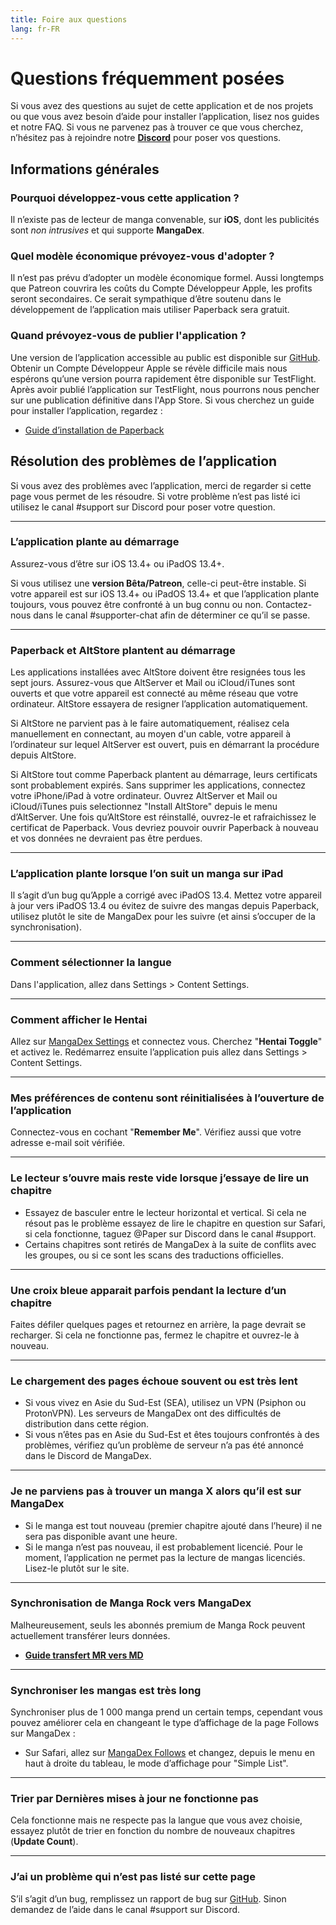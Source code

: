 ```yaml
---
title: Foire aux questions
lang: fr-FR
---
```


# Questions fréquemment posées
Si vous avez des questions au sujet de cette application et de nos projets ou que vous avez besoin d’aide pour installer l’application, lisez nos guides et notre FAQ. Si vous ne parvenez pas à trouver ce que vous cherchez, n’hésitez pas à rejoindre notre **[Discord](https://discord.gg/Ny83JV3)** pour poser vos questions.

## Informations générales
### Pourquoi développez-vous cette application ?
Il n’existe pas de lecteur de manga convenable, sur **iOS**, dont les publicités sont _non intrusives_ et qui supporte **MangaDex**.

### Quel modèle économique prévoyez-vous d'adopter ?
Il n’est pas prévu d’adopter un modèle économique formel. Aussi longtemps que Patreon couvrira les coûts du Compte Développeur Apple, les profits seront secondaires. Ce serait sympathique d’être soutenu dans le développement de l’application mais utiliser Paperback sera gratuit.

### Quand prévoyez-vous de publier l'application ?
Une version de l’application accessible au public est disponible sur [GitHub](https://github.com/FaizanDurrani/Paperback-Public/releases). Obtenir un Compte Développeur Apple se révèle difficile mais nous espérons qu’une version pourra rapidement être disponible sur TestFlight. Après avoir publié l’application sur TestFlight, nous pourrons nous pencher sur une publication définitive dans l'App Store. Si vous cherchez un guide pour installer l’application, regardez :

 * [Guide d’installation de Paperback](/fr/help/guides/getting-started) 

## Résolution des problèmes de l’application
Si vous avez des problèmes avec l’application, merci de regarder si cette page vous permet de les résoudre. Si votre problème n’est pas listé ici utilisez le canal #support sur Discord pour poser votre question.

---

### L’application plante au démarrage
Assurez-vous d’être sur iOS 13.4+ ou iPadOS 13.4+.

Si vous utilisez une **version Bêta/Patreon**, celle-ci peut-être instable. Si votre appareil est sur iOS 13.4+ ou iPadOS 13.4+ et que l’application plante toujours, vous pouvez être confronté à un bug connu ou non. Contactez-nous dans le canal #supporter-chat afin de déterminer ce qu’il se passe.

---

### Paperback et AltStore plantent au démarrage
Les applications installées avec AltStore doivent être resignées tous les sept jours. 
Assurez-vous que AltServer et Mail ou iCloud/iTunes sont ouverts et que votre appareil est connecté au même réseau que votre ordinateur. AltStore essayera de resigner l’application automatiquement.

Si AltStore ne parvient pas à le faire automatiquement, réalisez cela manuellement en connectant, au moyen d'un cable, votre appareil à l’ordinateur sur lequel AltServer est ouvert, puis en démarrant la procédure depuis AltStore.

Si AltStore tout comme Paperback plantent au démarrage, leurs certificats sont probablement expirés. Sans supprimer les applications, connectez votre iPhone/iPad à votre ordinateur. Ouvrez AltServer et Mail ou iCloud/iTunes puis selectionnez "Install AltStore" depuis le menu d’AltServer.
Une fois qu’AltStore est réinstallé, ouvrez-le et rafraichissez le certificat de Paperback.
Vous devriez pouvoir ouvrir Paperback à nouveau et vos données ne devraient pas être perdues. 

---

### L’application plante lorsque l’on suit un manga sur iPad
Il s’agit d’un bug qu’Apple a corrigé avec iPadOS 13.4. Mettez votre appareil à jour vers iPadOS 13.4 ou évitez de suivre des mangas depuis Paperback, utilisez plutôt le site de MangaDex pour les suivre (et ainsi s’occuper de la synchronisation).

---

### Comment sélectionner la langue
Dans l'application, allez dans Settings > Content Settings.

---

### Comment afficher le Hentai
Allez sur [MangaDex Settings](https://mangadex.org/settings) et connectez vous. Cherchez "**Hentai Toggle**" et activez le.
Redémarrez ensuite l’application puis allez dans Settings > Content Settings.

---

### Mes préférences de contenu sont réinitialisées à l’ouverture de l’application 
Connectez-vous en cochant "**Remember Me**". Vérifiez aussi que votre adresse e-mail soit vérifiée.

---

### Le lecteur s’ouvre mais reste vide lorsque j’essaye de lire un chapitre
 * Essayez de basculer entre le lecteur horizontal et vertical. Si cela ne résout pas le problème essayez de lire le chapitre en question sur Safari, si cela fonctionne, taguez @Paper sur Discord dans le canal #support.
 * Certains chapitres sont retirés de MangaDex à la suite de conflits avec les groupes, ou si ce sont les scans des traductions officielles.

---

### Une croix bleue apparait parfois pendant la lecture d’un chapitre
Faites défiler quelques pages et retournez en arrière, la page devrait se recharger. Si cela ne fonctionne pas, fermez le chapitre et ouvrez-le à nouveau.

---

### Le chargement des pages échoue souvent ou est très lent
 * Si vous vivez en Asie du Sud-Est (SEA), utilisez un VPN (Psiphon ou ProtonVPN). Les serveurs de MangaDex ont des difficultés de distribution dans cette région.
 * Si vous n’êtes pas en Asie du Sud-Est et êtes toujours confrontés à des problèmes, vérifiez qu’un problème de serveur n’a pas été annoncé dans le Discord de MangaDex.

---

### Je ne parviens pas à trouver un manga X alors qu’il est sur MangaDex
 * Si le manga est tout nouveau (premier chapitre ajouté dans l’heure) il ne sera pas disponible avant une heure. 
 * Si le manga n’est pas nouveau, il est probablement licencié. Pour le moment, l’application ne permet pas la lecture de mangas licenciés. Lisez-le plutôt sur le site.

---

### Synchronisation de Manga Rock vers MangaDex
Malheureusement, seuls les abonnés premium de Manga Rock peuvent actuellement transférer leurs données.

 * [**Guide transfert MR vers MD**](https://www.reddit.com/r/mangarockapp/comments/f89aie/tool_exporting_mr_favorites/)

---

### Synchroniser les mangas est très long
Synchroniser plus de 1 000 manga prend un certain temps, cependant vous pouvez améliorer cela en changeant le type d’affichage de la page Follows sur MangaDex :

 * Sur Safari, allez sur [MangaDex Follows](https://mangadex.org/follows/manga/) et changez, depuis le menu en haut à droite du tableau, le mode d’affichage pour "Simple List".

---

### Trier par Dernières mises à jour ne fonctionne pas
Cela fonctionne mais ne respecte pas la langue que vous avez choisie, essayez plutôt de trier en fonction du nombre de nouveaux chapitres (**Update Count**).

---

### J’ai un problème qui n’est pas listé sur cette page
S’il s’agit d’un bug, remplissez un rapport de bug sur [GitHub](https://github.com/Paperback-iOS/app/issues). Sinon demandez de l’aide dans le canal #support sur Discord.